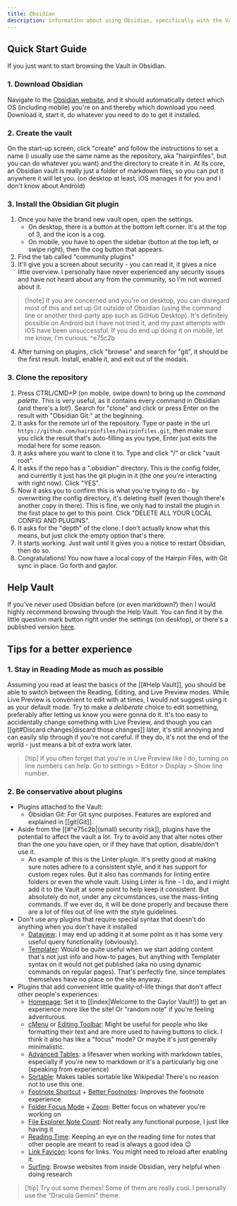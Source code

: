 ```yaml
---
title: Obsidian
description: information about using Obsidian, specifically with the Vault
---
```


## Quick Start Guide

If you just want to start browsing the Vault in Obsidian.

### 1. Download Obsidian

Navigate to the [Obsidian website](https://obsidian.md/download), and it should automatically detect which OS (including mobile) you're on and thereby which download you need. Download it, start it, do whatever you need to do to get it installed.

### 2. Create the vault

On the start-up screen, click "create" and follow the instructions to set a name (i usually use the same name as the repository, aka "hairpinfiles", but you can do whatever you want) and the directory to create it in. At its core, an Obsidian vault is really just a folder of markdown files, so you can put it anywhere it will let you. (on desktop at least, iOS manages it for you and I don't know about Android)

### 3. Install the Obsidian Git plugin

1. Once you have the brand new vault open, open the settings.
    - On desktop, there is a button at the bottom left corner. It's at the top of 3, and the icon is a cog.
    - On mobile, you have to open the sidebar (button at the top left, or swipe right), then the cog button that appears.
2. Find the tab called "community plugins"
3. It'll give you a screen about security - you can read it, it gives a nice little overview. I personally have never experienced any security issues and have not heard about any from the community, so I'm not worried about it.
> [!note] If you are concerned and you're on desktop, you can disregard most of this and set up Git outside of Obsidian (using the command line or another third-party app such as GitHub Desktop). It's definitely possible on Android but I have not tried it, and my past attempts with iOS have been unsuccessful. If you do end up doing it on mobile, let me know, I'm curious. ^e75c2b
4. After turning on plugins, click "browse" and search for "git", it should be the first result. Install, enable it, and exit out of the modals.

### 3. Clone the repository

1. Press CTRL/CMD+P (on mobile, swipe down) to bring up the _command palette_. This is very useful, as it contains every command in Obsidian (and there's a lot!). Search for "clone" and click or press Enter on the result with "Obsidian Git:" at the beginning.
2. It asks for the remote url of the repository. Type or paste in the url `https://github.com/hairpinfiles/hairpinfiles.git`, then make sure you click the result that's auto-filling as you type, Enter just exits the modal here for some reason.
3. It asks where you want to clone it to. Type and click "/" or click "vault root".
4. It asks if the repo has a ".obsidian" directory. This is the config folder, and currently it just has the git plugin in it (the one you're interacting with right now). Click "YES".
5. Now it asks you to confirm this is what you're trying to do - by overwriting the config directory, it's deleting itself (even though there's another copy in there). This is fine, we only had to install the plugin in the first place to get to this point. Click "DELETE ALL YOUR LOCAL CONFIG AND PLUGINS".
6. It asks for the "depth" of the clone. I don't actually know what this means, but just click the empty option that's there.
7. It starts working. Just wait until it gives you a notice to restart Obsidian, then do so.
8. Congratulations! You now have a local copy of the Hairpin Files, with Git sync in place. Go forth and gaylor.

## Help Vault

If you've never used Obsidian before (or even markdown?) then I would highly recommend browsing through the Help Vault. You can find it by the little question mark button right under the settings (on desktop), or there's a published version [here](https://help.obsidian.md/Home).

## Tips for a better experience

### 1. Stay in Reading Mode as much as possible

Assuming you read at least the basics of the [[#Help Vault]], you should be able to switch between the Reading, Editing, and Live Preview modes. While Live Preview is convenient to edit with at times, I would not suggest using it as your default mode. Try to make a _deliberate_ choice to edit something, preferably after letting us know you were gonna do it. It's too easy to accidentally change something with Live Preview, and though you can [[git#Discard changes|discard those changes]] later, it's still annoying and can easily slip through if you're not careful. If they do, it's not the end of the world - just means a bit of extra work later.

> [!tip] If you often forget that you're in Live Preview like I do, turning on line numbers can help. Go to settings > Editor > Display > Show line number.

### 2. Be conservative about plugins

- Plugins attached to the Vault:
    - Obsidian Git: For Git sync purposes. Features are explored and explained in [[git|Git]].
- Aside from the [[#^e75c2b|(small) security risk]], plugins have the potential to affect the vault a lot. Try to avoid any that alter notes other than the one you have open, or if they have that option, disable/don't use it.
    - An example of this is the Linter plugin. It's pretty good at making sure notes adhere to a consistent style, and it has support for custom regex rules. But it also has commands for linting entire folders or even the whole vault. Using Linter is fine - I do, and I might add it to the Vault at some point to help keep it consistent. But absolutely do not, under any circumstances, use the mass-linting commands. If we ever do, it will be done properly and because there are a lot of files out of line with the style guidelines.
- Don't use any plugins that require special syntax that doesn't do anything when you don't have it installed
    - [Dataview](obsidian://show-plugin?id=dataview): I may end up adding it at some point as it has some very useful query functionality (obviously).
    - [Templater](obsidian://show-plugin?id=templater-obsidian): Would be quite useful when we start adding content that's not just info and how-to pages, but anything with Templater syntax on it would not get published (aka no using dynamic commands on regular pages). That's perfectly fine, since templates themselves have no place on the site anyway.
- Plugins that add convenient little quality-of-life things that don't affect other people's experiences:  
	- [Homepage](obsidian://show-plugin?id=homepage): Set it to [[index|Welcome to the Gaylor Vault!]] to get an experience more like the site! Or "random note" if you're feeling adventurous. 
	- [cMenu](obsidian://show-plugin?id=cmenu-plugin) or [Editing Toolbar](obsidian://show-plugin?id=editing-toolbar): Might be useful for people who like formatting their text and are more used to having buttons to click. I think it also has like a "focus" mode? Or maybe it's just generally minimalistic. 
	- [Advanced Tables](obsidian://show-plugin?id=table-editor-obsidian): a lifesaver when working with markdown tables, especially if you're new to markdown or it's a particularly big one (speaking from experience) 
	- [Sortable](obsidian://show-plugin?id=obsidian-sortable): Makes tables sortable like Wikipedia! There's no reason not to use this one. 
	- [Footnote Shortcut](obsidian://show-plugin?id=obsidian-footnotes) + [Better Footnotes](obsidian://show-plugin?id=better-fn): Improves the footnote experience 
	- [Folder Focus Mode](obsidian://show-plugin?id=obsidian-folder-focus-mode) + [Zoom](obsidian://show-plugin?id=obsidian-zoom): Better focus on whatever you're working on 
	- [File Explorer Note Count](obsidian://show-plugin?id=file-explorer-note-count): Not really any functional purpose, I just like having it 
	- [Reading Time](obsidian://show-plugin?id=obsidian-reading-time): Keeping an eye on the reading time for notes that other people are meant to read is always a good idea 😉 
	- [Link Favicon](obsidian://show-plugin?id=link-favicon): Icons for links. You might need to reload after enabling it. 
	- [Surfing](obsidian://show-plugin?id=surfing): Browse websites from inside Obsidian, very helpful when doing research
> [!tip] Try out some themes! Some of them are really cool. I personally use the "Dracula Gemini" theme.
